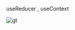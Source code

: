 useReducer , useContext 

![gt](https://user-images.githubusercontent.com/61564008/140076817-5a070188-4abf-4f0d-8d11-2ae67cadf831.png)
